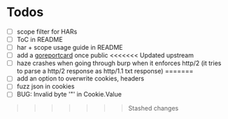 # Todos
- [ ] scope filter for HARs
- [ ] ToC in README
- [ ] har + scope usage guide in README
- [ ] add a [goreportcard](https://github.com/gojp/goreportcard) once public 
<<<<<<< Updated upstream
- [ ] haze crashes when going through burp when it enforces http/2 (it tries to parse a http/2 response as http/1.1 txt response)
=======
- [ ] add an option to overwrite cookies, headers
- [ ] fuzz json in cookies
- [ ] BUG: Invalid byte '"' in Cookie.Value
>>>>>>> Stashed changes
